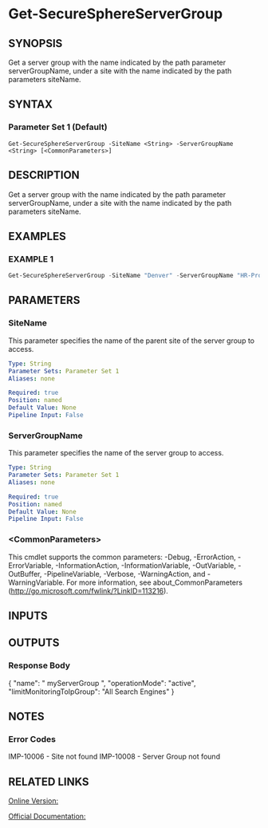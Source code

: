 ﻿# Get-SecureSphereServerGroup

## SYNOPSIS
Get a server group with the name indicated by the path parameter serverGroupName, under a site with the name indicated by the path parameters siteName.

## SYNTAX

### Parameter Set 1 (Default)
```
Get-SecureSphereServerGroup -SiteName <String> -ServerGroupName <String> [<CommonParameters>]
```

## DESCRIPTION
Get a server group with the name indicated by the path parameter serverGroupName, under a site with the name indicated by the path parameters siteName.

## EXAMPLES

### EXAMPLE 1

```powershell
Get-SecureSphereServerGroup -SiteName "Denver" -ServerGroupName "HR-Prod"
```

## PARAMETERS

### SiteName
This parameter specifies the name of the parent site of the server group to access.

```yaml
Type: String
Parameter Sets: Parameter Set 1
Aliases: none

Required: true
Position: named
Default Value: None
Pipeline Input: False
```

### ServerGroupName
This parameter specifies the name of the server group to access.

```yaml
Type: String
Parameter Sets: Parameter Set 1
Aliases: none

Required: true
Position: named
Default Value: None
Pipeline Input: False
```

### \<CommonParameters\>
This cmdlet supports the common parameters: -Debug, -ErrorAction, -ErrorVariable, -InformationAction, -InformationVariable, -OutVariable, -OutBuffer, -PipelineVariable, -Verbose, -WarningAction, and -WarningVariable. For more information, see about_CommonParameters (http://go.microsoft.com/fwlink/?LinkID=113216).

## INPUTS

## OUTPUTS

### Response Body
{
"name": " myServerGroup ",
"operationMode": "active",
"limitMonitoringToIpGroup": "All Search Engines"
}

## NOTES

### Error Codes
IMP-10006 - Site not found
IMP-10008 - Server Group not found

## RELATED LINKS

[Online Version:](https://github.com/akshinmustafayev/SecureSpherePS/tree/master/Documentation)

[Official Documentation:](https://docs.imperva.com/bundle/v13.6-api-reference-guide/page/61630.htm)



